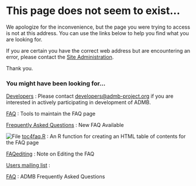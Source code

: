 #  This page does not seem to exist…

We apologize for the inconvenience, but the page you were trying to access is not at this address. You can use the links below to help you find what you are looking for.

If you are certain you have the correct web address but are encountering an error, please contact the  [Site Administration][1].

Thank you.

### You might have been looking for…

[Developers][2]
: Please contact developers@admb-project.org if you are interested in actively participating in development of ADMB.

[FAQ][3]
: Tools to maintain the FAQ page

[Frequently Asked Questions][4]
: New FAQ Available

![File][5] [toc4faq.R][6]
: An R function for creating an HTML table of contents for the FAQ page

[FAQediting][7]
: Note on Editing the FAQ

[Users mailing list][8]
:

[FAQ][9]
: ADMB Frequently Asked Questions

[1]: http://www.admb-project.org/contact-info
[2]: http://www.admb-project.org/developers
[3]: http://www.admb-project.org/developers/contribute-documentation/faq
[4]: http://www.admb-project.org/news/faq
[5]: http://www.admb-project.org/application.png
[6]: http://www.admb-project.org/developers/contribute-documentation/faq/toc4faq.R
[7]: http://www.admb-project.org/developers/contribute-documentation/faq/faqediting
[8]: http://www.admb-project.org/users/users-mailing-list
[9]: http://www.admb-project.org/documentation/faq
